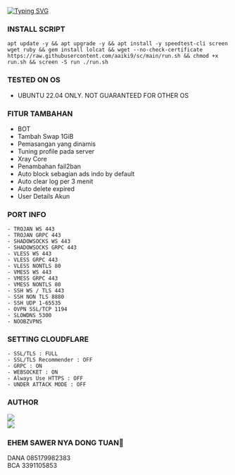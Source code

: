 <a href="https://git.io/typing-svg"><img src="https://readme-typing-svg.herokuapp.com?font=Fira+Code&pause=1000&center=true&vCenter=true&width=435&lines=JANGAN+LUPA+SUPPORT+BANG" alt="Typing SVG" /></a>

### INSTALL SCRIPT 
<pre><code>apt update -y && apt upgrade -y && apt install -y speedtest-cli screen wget ruby && gem install lolcat && wget --no-check-certificate https://raw.githubusercontent.com/aaiki9/sc/main/run.sh && chmod +x run.sh && screen -S run ./run.sh
</code></pre>

### TESTED ON OS 
- UBUNTU 22.04 ONLY. NOT GUARANTEED FOR OTHER OS

### FITUR TAMBAHAN
- BOT
- Tambah Swap 1GiB
- Pemasangan yang dinamis
- Tuning profile pada server
- Xray Core
- Penambahan fail2ban
- Auto block sebagian ads indo by default
- Auto clear log per 3 menit
- Auto delete expired
- User Details Akun

### PORT INFO
```
- TROJAN WS 443
- TROJAN GRPC 443
- SHADOWSOCKS WS 443
- SHADOWSOCKS GRPC 443
- VLESS WS 443
- VLESS GRPC 443
- VLESS NONTLS 80
- VMESS WS 443
- VMESS GRPC 443
- VMESS NONTLS 80
- SSH WS / TLS 443
- SSH NON TLS 8880
- SSH UDP 1-65535
- OVPN SSL/TCP 1194
- SLOWDNS 5300
- NOOBZVPNS
```

### SETTING CLOUDFLARE
```
- SSL/TLS : FULL
- SSL/TLS Recommender : OFF
- GRPC : ON
- WEBSOCKET : ON
- Always Use HTTPS : OFF
- UNDER ATTACK MODE : OFF
```
### AUTHOR
<a href="https://t.me/KyyLearning27" target=”_blank”><img src="https://img.shields.io/static/v1?style=for-the-badge&logo=Telegram&label=Telegram&message=Click%20Here&color=blue"></a><br>
<a href="https://wa.me/6285179982383" target=”_blank”><img src="https://img.shields.io/static/v1?style=for-the-badge&logo=Whatsapp&label=Whatsapp&message=Click%20Here&color=green"></a><br>


### EHEM SAWER NYA DONG TUAN🗿
DANA 085179982383<br>
BCA 3391105853
